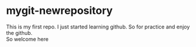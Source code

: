 # mygit-newrepository
This is my first repo. I just started learning github. So for practice and enjoy the github.
<br>
So welcome here
